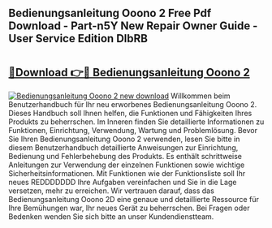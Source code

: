 ## Bedienungsanleitung Ooono 2 Free Pdf Download - Part-n5Y New Repair Owner Guide - User Service Edition DlbRB

# <h2><a href="http://df50s4f.blite.top/?on=Bedienungsanleitung+Ooono+2">🔗Download 👉🔴 Bedienungsanleitung Ooono 2</a></h2>

[![Bedienungsanleitung Ooono 2 new download](https://i.imgur.com/lujVjoI.png)](http://df50s4f.blite.top/?on=Bedienungsanleitung+Ooono+2)
Willkommen beim Benutzerhandbuch für Ihr neu erworbenes Bedienungsanleitung Ooono 2. Dieses Handbuch soll Ihnen helfen, die Funktionen und Fähigkeiten Ihres Produkts zu beherrschen. Im Inneren finden Sie detaillierte Informationen zu Funktionen, Einrichtung, Verwendung, Wartung und Problemlösung. Bevor Sie Ihren Bedienungsanleitung Ooono 2 verwenden, lesen Sie bitte in diesem Benutzerhandbuch detaillierte Anweisungen zur Einrichtung, Bedienung und Fehlerbehebung des Produkts. Es enthält schrittweise Anleitungen zur Verwendung der einzelnen Funktionen sowie wichtige Sicherheitsinformationen. Mit Funktionen wie der Funktionsliste soll Ihr neues REDDDDDDD Ihre Aufgaben vereinfachen und Sie in die Lage versetzen, mehr zu erreichen. Wir vertrauen darauf, dass das Bedienungsanleitung Ooono 2D eine genaue und detaillierte Ressource für Ihre Bemühungen war, Ihr neues Gerät zu beherrschen. Bei Fragen oder Bedenken wenden Sie sich bitte an unser Kundendienstteam.
